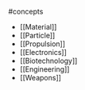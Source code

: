 #concepts
- [[Material]]
- [[Particle]]
- [[Propulsion]]
- [[Electronics]]
- [[Biotechnology]]
- [[Engineering]]
- [[Weapons]]